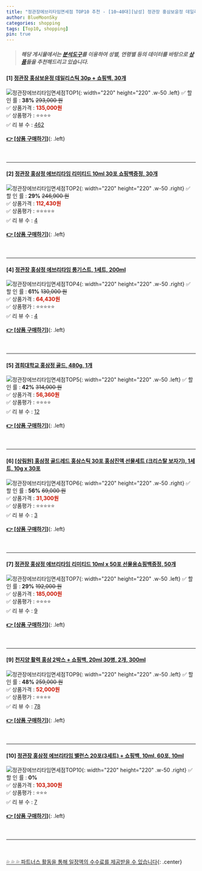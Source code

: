 ```yaml
---
title: "정관장에브리타임면세점 TOP10 추천 - [10~40대][남성] 정관장 홍삼보윤정 데일리스틱 30p + 쇼핑백, 30개"
author: BlueMoonSky
categories: shopping
tags: [Top10, shopping]
pin: true
---
```


> ##### 해당 게시물에서는 [**분석도구**](https://itemscout.io/)를 이용하여 **성별**, **연령별** 등의 데이터를 바탕으로 [**상품**](https://link.coupang.com/a/baae76)들을 추천해드리고 있습니다.

#### [1] [정관장 홍삼보윤정 데일리스틱 30p + 쇼핑백, 30개](https://link.coupang.com/re/AFFSDP?lptag=AF5964186&subid=bluemoonsky6999&pageKey=6350750222&traceid=V0-153&itemId=13362209110&vendorItemId=81014446228)
![정관장에브리타임면세점TOP1](https://thumbnail8.coupangcdn.com/thumbnails/remote/230x230ex/image/retail/images/2022/03/23/17/1/644045f1-d9b3-4fe3-877a-7bfa3d587a24.jpg){: width="220" height="220" .w-50 .left}
✅ 할 인 률 : **38%** ~~<del class="base-price"> 293,000  </del>원~~<br>
✅ 상품가격 : <span style="color:#cb1400"> **135,000원** </span><br>
✅ 상품평가 : ⭐⭐⭐⭐<br>
✅ 리 뷰 수 : [462](https://link.coupang.com/re/AFFSDP?lptag=AF5964186&subid=bluemoonsky6999&pageKey=6350750222&traceid=V0-153&itemId=13362209110&vendorItemId=81014446228)<br>
<br>
[**👉  [상품 구매하기]**](https://link.coupang.com/re/AFFSDP?lptag=AF5964186&subid=bluemoonsky6999&pageKey=6350750222&traceid=V0-153&itemId=13362209110&vendorItemId=81014446228){: .left}
<br>
<br>
<br>

***

#### [2] [정관장 홍삼정 에브리타임 리미티드 10ml 30포 쇼핑백증정, 30개](https://link.coupang.com/re/AFFSDP?lptag=AF5964186&subid=bluemoonsky6999&pageKey=5381219001&traceid=V0-153&itemId=7993627735&vendorItemId=85422799669)
![정관장에브리타임면세점TOP2](https://thumbnail10.coupangcdn.com/thumbnails/remote/230x230ex/image/vendor_inventory/226e/03d584f1e73f26848cd06fee47b31960a34b4cd8bdbb597447e840ee0d79.jpg){: width="220" height="220" .w-50 .right}
✅ 할 인 률 : **29%** ~~<del class="base-price"> 246,900  </del>원~~<br>
✅ 상품가격 : <span style="color:#cb1400"> **112,430원** </span><br>
✅ 상품평가 : ⭐⭐⭐⭐⭐<br>
✅ 리 뷰 수 : [4](https://link.coupang.com/re/AFFSDP?lptag=AF5964186&subid=bluemoonsky6999&pageKey=5381219001&traceid=V0-153&itemId=7993627735&vendorItemId=85422799669)<br>
<br>
[**👉  [상품 구매하기]**](https://link.coupang.com/re/AFFSDP?lptag=AF5964186&subid=bluemoonsky6999&pageKey=5381219001&traceid=V0-153&itemId=7993627735&vendorItemId=85422799669){: .left}
<br>
<br>
<br>

***

#### [4] [정관장 홍삼정 에브리타임 롱기스트, 1세트, 200ml](https://link.coupang.com/re/AFFSDP?lptag=AF5964186&subid=bluemoonsky6999&pageKey=64835407&traceid=V0-153&itemId=219322795&vendorItemId=3001510483)
![정관장에브리타임면세점TOP4](https://thumbnail9.coupangcdn.com/thumbnails/remote/230x230ex/image/retail/images/1909878967378676-55b068ee-a35b-4058-9a79-79cd58eee50b.jpg){: width="220" height="220" .w-50 .right}
✅ 할 인 률 : **61%** ~~<del class="base-price"> 130,000  </del>원~~<br>
✅ 상품가격 : <span style="color:#cb1400"> **64,430원** </span><br>
✅ 상품평가 : ⭐⭐⭐⭐⭐<br>
✅ 리 뷰 수 : [4](https://link.coupang.com/re/AFFSDP?lptag=AF5964186&subid=bluemoonsky6999&pageKey=64835407&traceid=V0-153&itemId=219322795&vendorItemId=3001510483)<br>
<br>
[**👉  [상품 구매하기]**](https://link.coupang.com/re/AFFSDP?lptag=AF5964186&subid=bluemoonsky6999&pageKey=64835407&traceid=V0-153&itemId=219322795&vendorItemId=3001510483){: .left}
<br>
<br>
<br>

***

#### [5] [경희대학교 홍삼정 골드, 480g, 1개](https://link.coupang.com/re/AFFSDP?lptag=AF5964186&subid=bluemoonsky6999&pageKey=1515364409&traceid=V0-153&itemId=2600935198&vendorItemId=74544210340)
![정관장에브리타임면세점TOP5](https://thumbnail6.coupangcdn.com/thumbnails/remote/230x230ex/image/vendor_inventory/7eda/5ee311a8ffcabe93182dac74592c194ae5fb6af21b7067cc1135cccf915b.jpg){: width="220" height="220" .w-50 .left}
✅ 할 인 률 : **42%** ~~<del class="base-price"> 314,000  </del>원~~<br>
✅ 상품가격 : <span style="color:#cb1400"> **56,360원** </span><br>
✅ 상품평가 : ⭐⭐⭐⭐<br>
✅ 리 뷰 수 : [12](https://link.coupang.com/re/AFFSDP?lptag=AF5964186&subid=bluemoonsky6999&pageKey=1515364409&traceid=V0-153&itemId=2600935198&vendorItemId=74544210340)<br>
<br>
[**👉  [상품 구매하기]**](https://link.coupang.com/re/AFFSDP?lptag=AF5964186&subid=bluemoonsky6999&pageKey=1515364409&traceid=V0-153&itemId=2600935198&vendorItemId=74544210340){: .left}
<br>
<br>
<br>

***

#### [6] [[상림원] 홍삼정 골드레드 홍삼스틱 30포 홍삼진액 선물세트 (크리스탈 보자기), 1세트, 10g x 30포](https://link.coupang.com/re/AFFSDP?lptag=AF5964186&subid=bluemoonsky6999&pageKey=5114942130&traceid=V0-153&itemId=6985502033&vendorItemId=74277834158)
![정관장에브리타임면세점TOP6](https://thumbnail9.coupangcdn.com/thumbnails/remote/230x230ex/image/vendor_inventory/f716/6682e8666e70863a8d4244827cc47b96ce4d6c6f9a47409d2a2a76af0a4c.jpg){: width="220" height="220" .w-50 .right}
✅ 할 인 률 : **56%** ~~<del class="base-price"> 69,000  </del>원~~<br>
✅ 상품가격 : <span style="color:#cb1400"> **31,300원** </span><br>
✅ 상품평가 : ⭐⭐⭐⭐⭐<br>
✅ 리 뷰 수 : [3](https://link.coupang.com/re/AFFSDP?lptag=AF5964186&subid=bluemoonsky6999&pageKey=5114942130&traceid=V0-153&itemId=6985502033&vendorItemId=74277834158)<br>
<br>
[**👉  [상품 구매하기]**](https://link.coupang.com/re/AFFSDP?lptag=AF5964186&subid=bluemoonsky6999&pageKey=5114942130&traceid=V0-153&itemId=6985502033&vendorItemId=74277834158){: .left}
<br>
<br>
<br>

***

#### [7] [정관장 홍삼정 에브리타임 리미티드 10ml x 50포 선물용쇼핑백증정, 50개](https://link.coupang.com/re/AFFSDP?lptag=AF5964186&subid=bluemoonsky6999&pageKey=6299628051&traceid=V0-153&itemId=13019079131&vendorItemId=85422818772)
![정관장에브리타임면세점TOP7](https://thumbnail7.coupangcdn.com/thumbnails/remote/230x230ex/image/vendor_inventory/c0b9/bc40a93bcca0cbf08dc184d942fabf2faee6e9403b0dce876300859c615e.png){: width="220" height="220" .w-50 .left}
✅ 할 인 률 : **29%** ~~<del class="base-price"> 192,000  </del>원~~<br>
✅ 상품가격 : <span style="color:#cb1400"> **185,000원** </span><br>
✅ 상품평가 : ⭐⭐⭐⭐<br>
✅ 리 뷰 수 : [9](https://link.coupang.com/re/AFFSDP?lptag=AF5964186&subid=bluemoonsky6999&pageKey=6299628051&traceid=V0-153&itemId=13019079131&vendorItemId=85422818772)<br>
<br>
[**👉  [상품 구매하기]**](https://link.coupang.com/re/AFFSDP?lptag=AF5964186&subid=bluemoonsky6999&pageKey=6299628051&traceid=V0-153&itemId=13019079131&vendorItemId=85422818772){: .left}
<br>
<br>
<br>

***

#### [9] [천지양 활력 홍삼 2박스 + 쇼핑백, 20ml 30병, 2개, 300ml](https://link.coupang.com/re/AFFSDP?lptag=AF5964186&subid=bluemoonsky6999&pageKey=7489841039&traceid=V0-153&itemId=19583246081&vendorItemId=73037084758)
![정관장에브리타임면세점TOP9](https://thumbnail7.coupangcdn.com/thumbnails/remote/230x230ex/image/vendor_inventory/3239/cadbeb9385c68582788966b9cc470bd0748b5b791097f21ec0b94a830d9c.jpg){: width="220" height="220" .w-50 .left}
✅ 할 인 률 : **48%** ~~<del class="base-price"> 259,000  </del>원~~<br>
✅ 상품가격 : <span style="color:#cb1400"> **52,000원** </span><br>
✅ 상품평가 : ⭐⭐⭐⭐<br>
✅ 리 뷰 수 : [78](https://link.coupang.com/re/AFFSDP?lptag=AF5964186&subid=bluemoonsky6999&pageKey=7489841039&traceid=V0-153&itemId=19583246081&vendorItemId=73037084758)<br>
<br>
[**👉  [상품 구매하기]**](https://link.coupang.com/re/AFFSDP?lptag=AF5964186&subid=bluemoonsky6999&pageKey=7489841039&traceid=V0-153&itemId=19583246081&vendorItemId=73037084758){: .left}
<br>
<br>
<br>

***

#### [10] [정관장 홍삼정 에브리타임 밸런스 20포(3세트) + 쇼핑백, 10ml, 60포, 10ml](https://link.coupang.com/re/AFFSDP?lptag=AF5964186&subid=bluemoonsky6999&pageKey=6066477907&traceid=V0-153&itemId=11180219104&vendorItemId=87280699520)
![정관장에브리타임면세점TOP10](https://thumbnail6.coupangcdn.com/thumbnails/remote/230x230ex/image/vendor_inventory/e7af/67c00e4cf7ace9f469c964042e89fe05ca5dc916b5884e49e5a898fc0fab.png){: width="220" height="220" .w-50 .right}
✅ 할 인 률 : **0%** <br>
✅ 상품가격 : <span style="color:#cb1400"> **103,300원** </span><br>
✅ 상품평가 : ⭐⭐⭐<br>
✅ 리 뷰 수 : [7](https://link.coupang.com/re/AFFSDP?lptag=AF5964186&subid=bluemoonsky6999&pageKey=6066477907&traceid=V0-153&itemId=11180219104&vendorItemId=87280699520)<br>
<br>
[**👉  [상품 구매하기]**](https://link.coupang.com/re/AFFSDP?lptag=AF5964186&subid=bluemoonsky6999&pageKey=6066477907&traceid=V0-153&itemId=11180219104&vendorItemId=87280699520){: .left}
<br>
<br>
<br>

***
<br><br>[💦 💦 💦 파트너스 활동을 통해 일정액의 수수료를 제공받을 수 있습니다](https://link.coupang.com/a/baae76){: .center}